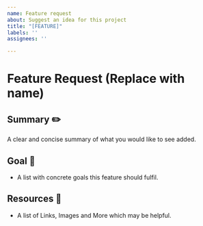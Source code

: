 ```yaml
---
name: Feature request
about: Suggest an idea for this project
title: "[FEATURE]"
labels: ''
assignees: ''

---
```


# Feature Request (Replace with name)
## Summary ✏️ 
A clear and concise summary of what you would like to see added.
## Goal 🎯 
* A list with concrete goals this feature should fulfil.
## Resources 🔗 
- A list of Links, Images and More which may be helpful.
